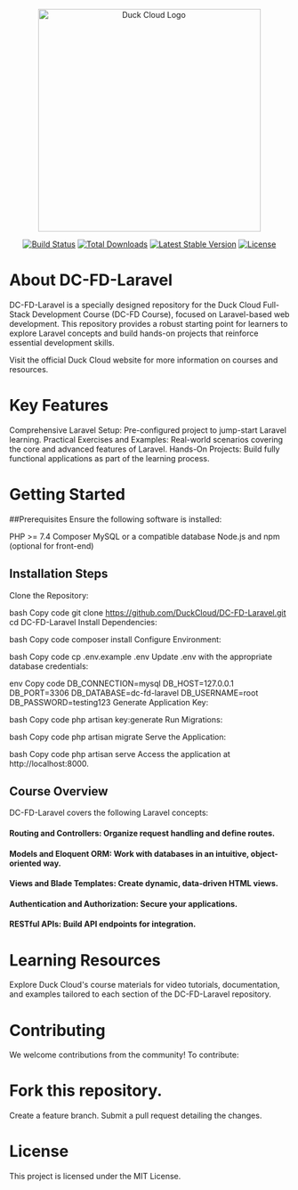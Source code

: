 <p align="center"> <a href="https://www.duckcloud.info" target="_blank"> <img src="https://encrypted-tbn0.gstatic.com/images?q=tbn:ANd9GcScoD4N5eTedBAqqaVwWcMwBXPHVGQXS6iIJg&s" width="400" alt="Duck Cloud Logo"> </a> </p> <p align="center"> <a href="https://github.com/DuckCloud/DC-FD-Laravel/actions"><img src="https://github.com/DuckCloud/DC-FD-Laravel/workflows/tests/badge.svg" alt="Build Status"></a> <a href="https://packagist.org/packages/duckcloud/dc-fd-laravel"><img src="https://img.shields.io/packagist/dt/duckcloud/dc-fd-laravel" alt="Total Downloads"></a> <a href="https://packagist.org/packages/duckcloud/dc-fd-laravel"><img src="https://img.shields.io/packagist/v/duckcloud/dc-fd-laravel" alt="Latest Stable Version"></a> <a href="https://opensource.org/licenses/MIT"><img src="https://img.shields.io/badge/license-MIT-brightgreen.svg" alt="License"></a> </p>

# About DC-FD-Laravel

DC-FD-Laravel is a specially designed repository for the Duck Cloud Full-Stack Development Course (DC-FD Course), focused on Laravel-based web development. This repository provides a robust starting point for learners to explore Laravel concepts and build hands-on projects that reinforce essential development skills.

Visit the official Duck Cloud website for more information on courses and resources.

# Key Features

Comprehensive Laravel Setup: Pre-configured project to jump-start Laravel learning.
Practical Exercises and Examples: Real-world scenarios covering the core and advanced features of Laravel.
Hands-On Projects: Build fully functional applications as part of the learning process.

# Getting Started

##Prerequisites
Ensure the following software is installed:

PHP >= 7.4
Composer
MySQL or a compatible database
Node.js and npm (optional for front-end)

## Installation Steps
Clone the Repository:

bash
Copy code
git clone https://github.com/DuckCloud/DC-FD-Laravel.git
cd DC-FD-Laravel
Install Dependencies:

bash
Copy code
composer install
Configure Environment:

bash
Copy code
cp .env.example .env
Update .env with the appropriate database credentials:

env
Copy code
DB_CONNECTION=mysql
DB_HOST=127.0.0.1
DB_PORT=3306
DB_DATABASE=dc-fd-laravel
DB_USERNAME=root
DB_PASSWORD=testing123
Generate Application Key:

bash
Copy code
php artisan key:generate
Run Migrations:

bash
Copy code
php artisan migrate
Serve the Application:

bash
Copy code
php artisan serve
Access the application at http://localhost:8000.

## Course Overview
DC-FD-Laravel covers the following Laravel concepts:

#### Routing and Controllers: Organize request handling and define routes.
#### Models and Eloquent ORM: Work with databases in an intuitive, object-oriented way.
#### Views and Blade Templates: Create dynamic, data-driven HTML views.
#### Authentication and Authorization: Secure your applications.
#### RESTful APIs: Build API endpoints for integration.

# Learning Resources
Explore Duck Cloud's course materials for video tutorials, documentation, and examples tailored to each section of the DC-FD-Laravel repository.

# Contributing
We welcome contributions from the community! To contribute:

# Fork this repository.
Create a feature branch.
Submit a pull request detailing the changes.

# License
This project is licensed under the MIT License.

